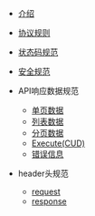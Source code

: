 - [介绍](/introduce)
- [协议规则](protocol)
- [状态码规范](status)
- [安全规范](safe)

- API响应数据规范
  - [单页数据](api/single)
  - [列表数据](api/list)
  - [分页数据](api/pagination)
  - [Execute(CUD)](api/execute)
  - [错误信息](api/error)

- header头规范
  - [request](header/request)
  - [response](header/response)


